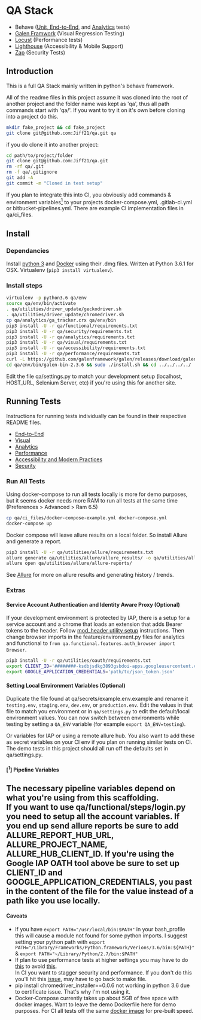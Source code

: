 # QA Stack

* Behave ([Unit, End-to-End](/functional), and [Analytics](/analytics) tests)
* [Galen Framwork](/visual) (Visual Regression Testing)
* [Locust](/performance) (Performance tests)
* [Lighthouse](/accessibility) (Accessibility & Mobile Support)
* [Zap](/security) (Security Tests)


## Introduction

This is a full QA Stack mainly written in python's behave framework.

All of the readme files in this project assume it was cloned into the root of
another project and the folder name was kept as 'qa', thus all path commands
start with 'qa/'. If you want to try it on it's own before cloning into a
project do this.

```bash
mkdir fake_project && cd fake_project
git clone git@github.com:Jiff21/qa.git qa
```

if you do clone it into another project:

```bash
cd path/to/project/folder
git clone git@github.com:Jiff21/qa.git
rm -rf qa/.git
rm -f qa/.gitignore
git add -A
git commit -m "Cloned in test setup"
```

If you plan to integrate this into CI, you obviously add commands & environment
variables[<sup>1</sup>](#1-pipeline-variables) to your projects
docker-compose.yml, .gitlab-ci.yml or bitbucket-pipelines.yml. There are example
CI implementation files in qa/ci_files.


## Install

### Dependancies

Install [python 3](https://www.python.org/downloads/) and
[Docker](https://store.docker.com/editions/community/docker-ce-desktop-mac)
using their .dmg files. Written at Python 3.6.1 for OSX. Virtualenv (`pip3 install virtualenv`).

### Install steps

```bash
virtualenv -p python3.6 qa/env
source qa/env/bin/activate
. qa/utilities/driver_update/geckodriver.sh
. qa/utilities/driver_update/chromedriver.sh
cp qa/analytics/ga_tracker.crx qa/env/bin
pip3 install -U -r qa/functional/requirements.txt
pip3 install -U -r qa/security/requirements.txt
pip3 install -U -r qa/analytics/requirements.txt
pip3 install -U -r qa/visual/requirements.txt
pip3 install -U -r qa/accessibility/requirements.txt
pip3 install -U -r qa/performance/requirements.txt
curl -L https://github.com/galenframework/galen/releases/download/galen-2.3.6/galen-bin-2.3.6.zip | tar xy -C qa/env/bin/
cd qa/env/bin/galen-bin-2.3.6 && sudo ./install.sh && cd ../../../../
```

Edit the file qa/settings.py to match your development setup (localhost,
HOST_URL, Selenium Server, etc) if you're using this for another site.


## Running Tests

Instructions for running tests individually can be found in their respective README files.

* [End-to-End](/functional#running-tests)
* [Visual](/visual#running-tests)
* [Analytics](/analytics#running-tests)
* [Performance](/performance#running-tests)
* [Accessibility and Modern Practices](/accessibility#running-tests)
* [Security](/security#running-tests)

### Run All Tests

Using docker-compose to run all tests locally is more for demo purposes, but
it seems docker needs more RAM to run all tests at the same time (Preferences >
Advanced > Ram 6.5)

```bash
cp qa/ci_files/docker-compose-example.yml docker-compose.yml
docker-compose up
```

Docker compose will leave allure results on a local folder. So install Allure
and generate a report.

```bash
pip3 install -U -r qa/utilities/allure/requirements.txt
allure generate qa/utilities/allure/allure_results/ -o qa/utilities/allure/allure-reports/ --clean
allure open qa/utilities/allure/allure-reports/
```

See [Allure](/utilities/allure) for more on allure results and generating
history / trends.

### Extras

#### Service Account Authentication and Identity Aware Proxy (Optional)
If your development environment is protected by IAP, there is a setup for a service account
and a chrome that loads an extension that adds Bearer tokens to the header. Follow
[mod_header utility setup](utilities/oauth) instructions. Then change browser imports in
the feature/environment.py files for analytics and functional to
```from qa.functional.features.auth_browser import Browser```.

```bash
pip3 install -U -r qa/utilities/oauth/requirements.txt
export CLIENT_ID='########-ksdbjsdkg3893gsbdoi-apps.googleusercontent.com'
export GOOGLE_APPLICATION_CREDENTIALS='path/to/json_token.json'
```

#### Setting Local Environment Variables (Optional)

Duplicate the file found at qa/secrets/example.env.example and rename it `testing.env`,
`staging.env`, `dev.env`, or `production.env`. Edit the values in that file to match
you environment or in `qa/settings.py` to edit the default/local environment values.
You can now switch between environments while testing by setting a `QA_ENV` variable
(for example `export QA_ENV=testing`).

Or variables for IAP or using a remote allure hub. You also want to add these
as secret variables on your CI env if you plan on running similar tests on CI.
The demo tests in this project should all run off the defaults set in
qa/settings.py.


#### [<sup>1</sup>] Pipeline Variables

The necessary pipeline variables depend on what you're using from this scaffolding.  
If you want to use qa/functional/steps/login.py you need to setup all the account variables.
If you end up send allure reports be sure to add ALLURE_REPORT_HUB_URL, ALLURE_PROJECT_NAME,
ALLURE_HUB_CLIENT_ID. If you're using the Google IAP OATH tool above be sure to set up
CLIENT_ID and GOOGLE_APPLICATION_CREDENTIALS, you past in the content of the file for the
value instead of a path like you use locally.
---

#### Caveats

* If you have `export PATH="/usr/local/bin:$PATH"` in your bash_profile this
will cause a module not found for some python imports. I suggest setting your
python path with
  `export PATH="/Library/Frameworks/Python.framework/Verions/3.6/bin:${PATH}"` &
  `export PATH="~/Library/Python/2.7/bin:$PATH"`
* If plan to use performance tests at higher settings you may have to do [this](https://github.com/docker/for-mac/issues/1009) to avoid [this](https://github.com/docker/for-mac/issues/1374).  
In CI you want to stagger security and performance. If you don't do this you'll hit this
[issue](https://github.com/docker/compose/issues/4486), may have to go back to make file.
* pip install chromedriver_installer==0.0.6 not working in python 3.6 due to certificate issue.
  That's why I'm not using it.
* Docker-Compose currently takes up about 5GB of free space with docker images. Want to leave the demo Dockerfile here for demo purposes. For CI all tests off the same
  [docker image](https://hub.docker.com/r/jiffcampbell/qa_baglz/) for pre-built speed.
